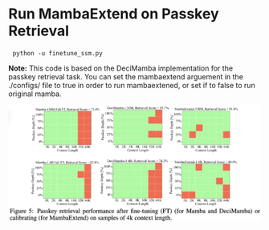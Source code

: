 # Run MambaExtend on Passkey Retrieval
<pre> <code>python -u finetune_ssm.py </code> </pre>

**Note:** This code is based on the DeciMamba implementation for the passkey retrieval task. You can set the mambaextend arguement in the ./configs/ file to true in order to run mambaextened, or set if to false to run original mamba.

![Perplexity comparison on Passkey Retrieval.](./assets/Passkey.png)
